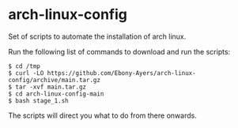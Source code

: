 # arch-linux-config

Set of scripts to automate the installation of arch linux.

Run the following list of commands to download and run the scripts:
```
$ cd /tmp
$ curl -LO https://github.com/Ebony-Ayers/arch-linux-config/archive/main.tar.gz
$ tar -xvf main.tar.gz
$ cd arch-linux-config-main
$ bash stage_1.sh
```
The scripts will direct you what to do from there onwards.
